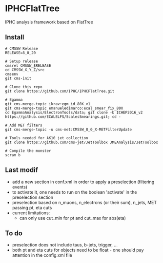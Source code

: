 IPHCFlatTree
============

IPHC analysis framework based on FlatTree

Install
-------

```
# CMSSW Release
RELEASE=8_0_20

# Setup release
cmsrel CMSSW_$RELEASE
cd CMSSW_X_Y_Z/src
cmsenv
git cms-init

# Clone this repo
git clone https://github.com/IPHC/IPHCFlatTree.git

# Egamma
git cms-merge-topic ikrav:egm_id_80X_v1
git cms-merge-topic emanueledimarco:ecal_smear_fix_80X
cd EgammaAnalysis/ElectronTools/data; git clone -b ICHEP2016_v2 https://github.com/ECALELFS/ScalesSmearings.git; cd -

# Add MET filters
git cms-merge-topic -u cms-met:CMSSW_8_0_X-METFilterUpdate

# Tools needed for AK10 jet collection
git clone https://github.com/cms-jet/JetToolbox JMEAnalysis/JetToolbox 

# Compile the monster
scram b
```


Last modif
----------
- add a new section in conf.xml in order to apply a preselection (filtering events)
- to activate it, one needs to run on the boolean 'activate' in the preselection section
- preselection based on n_muons, n_electrons (or their sum), n_jets, MET passing pt, eta cuts
- current limitations:
  - can only use cut_min for pt and cut_max for abs(eta)

To do
---------
- preselection does not include taus, b-jets, trigger, ...
- both pt and eta cuts for objects need to be float - one should pay attention in the config.xml file

